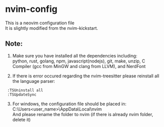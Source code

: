 # nvim-config  
This is a neovim configuration file  
It is slightly modified from the nvim-kickstart.

## Note:  
1. Make sure you have installed all the dependencies including:  
   python, rust, golang, npm, javascript(nodejs), git, make, unzip, C Compiler (gcc from MinGW and clang from LLVM), and NerdFont  

2. If there is error occured regarding the nvim-treesitter please reinstall all the language parser:
  ```neovim
   :TSUninstall all  
   :TSUpdateSync  
  ```  

3. For windows, the configuration file should be placed in:  
    C:\Users\<user_name>\AppData\Local\nvim  
   And please rename the folder to nvim (if there is already nvim folder, delete it)  

